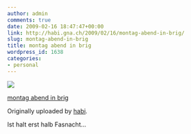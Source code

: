 ```yaml
---
author: admin
comments: true
date: 2009-02-16 18:47:47+00:00
link: http://habi.gna.ch/2009/02/16/montag-abend-in-brig/
slug: montag-abend-in-brig
title: montag abend in brig
wordpress_id: 1638
categories:
- personal
---
```



 [![](http://farm4.static.flickr.com/3567/3285510498_f159b34eb6_m.jpg)](http://www.flickr.com/photos/habi/3285510498/)
   

 
  [montag abend in brig](http://www.flickr.com/photos/habi/3285510498/)
    

  Originally uploaded by [habi](http://www.flickr.com/people/habi/).
 



Ist halt erst halb Fasnacht...
  

